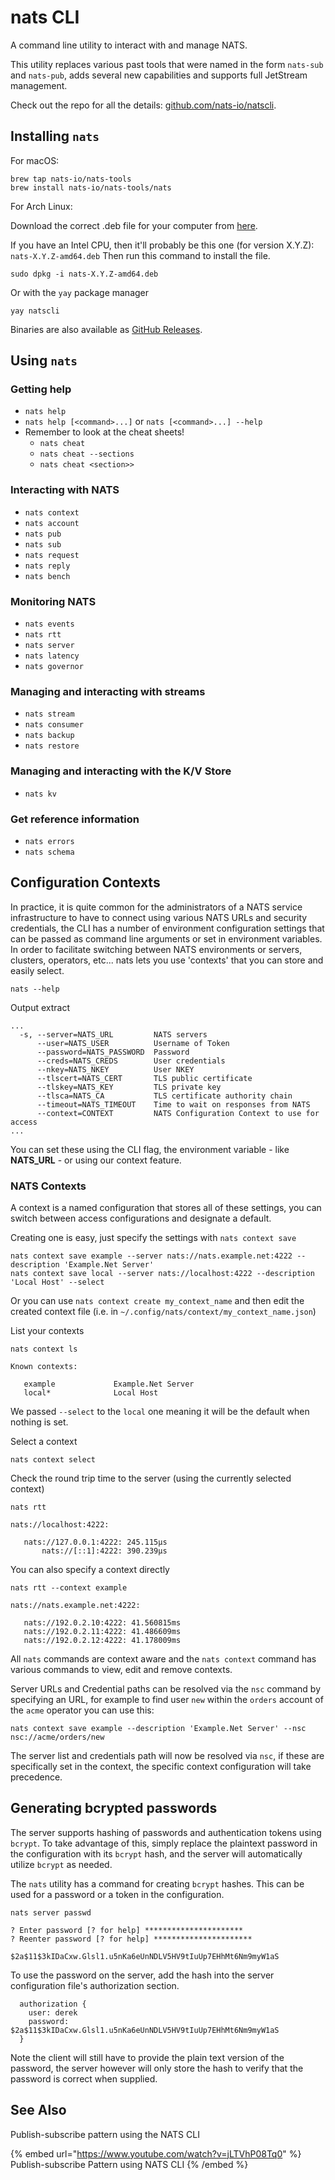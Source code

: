 # nats CLI

A command line utility to interact with and manage NATS.

This utility replaces various past tools that were named in the form `nats-sub` and `nats-pub`, adds several new capabilities and supports full JetStream management.

Check out the repo for all the details: [github.com/nats-io/natscli](https://github.com/nats-io/natscli).

## Installing `nats`

For macOS:

```shell
brew tap nats-io/nats-tools
brew install nats-io/nats-tools/nats
```

For Arch Linux:

Download the correct .deb file for your computer from [here](https://github.com/nats-io/natscli/releases).


If you have an Intel CPU, then it'll probably be this one (for version X.Y.Z): `nats-X.Y.Z-amd64.deb`
Then run this command to install the file.

```shell
sudo dpkg -i nats-X.Y.Z-amd64.deb
```

Or with the `yay` package manager

```shell
yay natscli
```

Binaries are also available as [GitHub Releases](https://github.com/nats-io/natscli/releases).

## Using `nats`
### Getting help
* `nats help`
* `nats help [<command>...]` or `nats [<command>...] --help`
* Remember to look at the cheat sheets!
  * `nats cheat`
  * `nats cheat --sections`
  * `nats cheat <section>>`
### Interacting with NATS
* `nats context`
* `nats account`
* `nats pub`
* `nats sub`
* `nats request`
* `nats reply`
* `nats bench`
### Monitoring NATS
* `nats events`
* `nats rtt`
* `nats server`
* `nats latency`
* `nats governor`
### Managing and interacting with streams
* `nats stream`
* `nats consumer`
* `nats backup`
* `nats restore`
### Managing and interacting with the K/V Store
* `nats kv`
### Get reference information
* `nats errors`
* `nats schema`

## Configuration Contexts

In practice, it is quite common for the administrators of a NATS service infrastructure to have to connect using various NATS URLs and security credentials, the CLI has a number of environment configuration settings that can be passed as command line arguments or set in environment variables. In order to facilitate switching between NATS environments or servers, clusters, operators, etc... nats lets you use 'contexts' that you can store and easily select.

```shell
nats --help
```
Output extract
```text
...
  -s, --server=NATS_URL         NATS servers
      --user=NATS_USER          Username of Token
      --password=NATS_PASSWORD  Password
      --creds=NATS_CREDS        User credentials
      --nkey=NATS_NKEY          User NKEY
      --tlscert=NATS_CERT       TLS public certificate
      --tlskey=NATS_KEY         TLS private key
      --tlsca=NATS_CA           TLS certificate authority chain
      --timeout=NATS_TIMEOUT    Time to wait on responses from NATS
      --context=CONTEXT         NATS Configuration Context to use for access
...
```

You can set these using the CLI flag, the environment variable - like **NATS_URL** - or using our context feature.

### NATS Contexts
A context is a named configuration that stores all of these settings, you can switch between access configurations and designate a default.

Creating one is easy, just specify the settings with `nats context save`

```shell
nats context save example --server nats://nats.example.net:4222 --description 'Example.Net Server'
nats context save local --server nats://localhost:4222 --description 'Local Host' --select 
```

Or you can use `nats context create my_context_name` and then edit the created context file (i.e. in `~/.config/nats/context/my_context_name.json`)

List your contexts
```shell
nats context ls
```
```text
Known contexts:

   example             Example.Net Server
   local*              Local Host
```

We passed `--select` to the `local` one meaning it will be the default when nothing is set.

Select a context
```shell
nats context select
```

Check the round trip time to the server (using the currently selected context)

```shell
nats rtt
```
```text
nats://localhost:4222:

   nats://127.0.0.1:4222: 245.115µs
       nats://[::1]:4222: 390.239µs
```

You can also specify a context directly

```shell
nats rtt --context example
```
```text
nats://nats.example.net:4222:

   nats://192.0.2.10:4222: 41.560815ms
   nats://192.0.2.11:4222: 41.486609ms
   nats://192.0.2.12:4222: 41.178009ms
```

All `nats` commands are context aware and the `nats context` command has various commands to view, edit and remove contexts.

Server URLs and Credential paths can be resolved via the `nsc` command by specifying an URL, for example to find user `new` within the `orders` account of the `acme` operator you can use this:

```shell
nats context save example --description 'Example.Net Server' --nsc nsc://acme/orders/new
```

The server list and credentials path will now be resolved via `nsc`, if these are specifically set in the context, the specific context configuration will take precedence.

## Generating bcrypted passwords

The server supports hashing of passwords and authentication tokens using `bcrypt`. To take advantage of this, simply replace the plaintext password in the configuration with its `bcrypt` hash, and the server will automatically utilize `bcrypt` as needed.

The `nats` utility has a command for creating `bcrypt` hashes. This can be used for a password or a token in the configuration.

```shell
nats server passwd
```
```text
? Enter password [? for help] **********************
? Reenter password [? for help] **********************

$2a$11$3kIDaCxw.Glsl1.u5nKa6eUnNDLV5HV9tIuUp7EHhMt6Nm9myW1aS
```

To use the password on the server, add the hash into the server configuration file's authorization section.

```text
  authorization {
    user: derek
    password: $2a$11$3kIDaCxw.Glsl1.u5nKa6eUnNDLV5HV9tIuUp7EHhMt6Nm9myW1aS
  }
```

Note the client will still have to provide the plain text version of the password, the server however will only store the hash to verify that the password is correct when supplied.

## See Also

Publish-subscribe pattern using the NATS CLI

{% embed url="https://www.youtube.com/watch?v=jLTVhP08Tq0" %}
Publish-subscribe Pattern using NATS CLI
{% /embed %}
